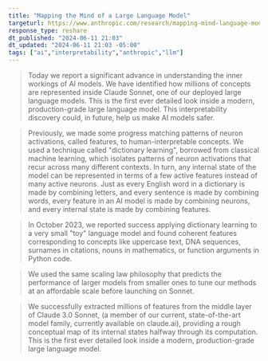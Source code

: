 ```yaml
---
title: "Mapping the Mind of a Large Language Model"
targeturl: https://www.anthropic.com/research/mapping-mind-language-model
response_type: reshare
dt_published: "2024-06-11 21:03"
dt_updated: "2024-06-11 21:03 -05:00"
tags: ["ai","interpretability","anthropic","llm"]
---
```


> Today we report a significant advance in understanding the inner workings of AI models. We have identified how millions of concepts are represented inside Claude Sonnet, one of our deployed large language models. This is the first ever detailed look inside a modern, production-grade large language model. This interpretability discovery could, in future, help us make AI models safer.

> Previously, we made some progress matching patterns of neuron activations, called features, to human-interpretable concepts. We used a technique called "dictionary learning", borrowed from classical machine learning, which isolates patterns of neuron activations that recur across many different contexts. In turn, any internal state of the model can be represented in terms of a few active features instead of many active neurons. Just as every English word in a dictionary is made by combining letters, and every sentence is made by combining words, every feature in an AI model is made by combining neurons, and every internal state is made by combining features.

> In October 2023, we reported success applying dictionary learning to a very small "toy" language model and found coherent features corresponding to concepts like uppercase text, DNA sequences, surnames in citations, nouns in mathematics, or function arguments in Python code.

> We used the same scaling law philosophy that predicts the performance of larger models from smaller ones to tune our methods at an affordable scale before launching on Sonnet.

> We successfully extracted millions of features from the middle layer of Claude 3.0 Sonnet, (a member of our current, state-of-the-art model family, currently available on claude.ai), providing a rough conceptual map of its internal states halfway through its computation. This is the first ever detailed look inside a modern, production-grade large language model.
